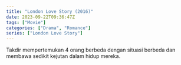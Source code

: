 ```yaml
---
title: "London Love Story (2016)"
date: 2023-09-22T09:36:47Z
tags: ["Movie"]
categories: ["Drama", "Romance"]
series: ["London Love Story"]
---
```


Takdir mempertemukan 4 orang berbeda dengan situasi berbeda dan membawa sedikit kejutan dalam hidup mereka.

<mux-player stream-type="on-demand"
  src="https://kp3d-my.sharepoint.com/personal/ryoo_kp3d_onmicrosoft_com/_layouts/15/download.aspx?share=EX04_huJoXJBvh_eP2jXYQsBIWwg2ZXZisMMIyCdghdCyw" metadata-video-title="London Love Story (2016)" prefer-playback="mse" controls>
  </mux-player>
  
  
  <script src="https://cdn.jsdelivr.net/npm/@mux/mux-player"></script>
  
 <script id="xwhZGSok7qjbXk4006cowQI4k9HqzSCUKodfQPFGglPQ" type="application/ld+json">
 {
  "@context": "https://schema.org/",
  "@type": "VideoObject",
  "name": "London Love Story (2016)",
  "contentUrl": "https://stream.mux.com/xwhZGSok7qjbXk4006cowQI4k9HqzSCUKodfQPFGglPQ.m3u8",
  "thumbnailUrl": "https://www.themoviedb.org/t/p/original/qaQXRdP8dqKs09PlIHS6gSk5hjz.jpg?width=314&fit_mode=preserve&time=25",
  "uploadDate": "2023-09-22T09:36:47Z",
}

</script>